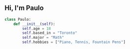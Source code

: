 ## Hi, I'm Paulo
```python
class Paulo:
    def __init__(self):
        self.age = 18
        self.based_in = "Toronto"
        self.major = "Math"
        self.hobbies = ["Piano, Tennis, Fountain Pens"]
```

